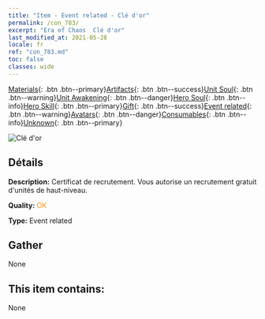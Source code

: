 ```yaml
---
title: "Item - Event related - Clé d'or"
permalink: /con_783/
excerpt: "Era of Chaos  Clé d'or"
last_modified_at: 2021-05-28
locale: fr
ref: "con_783.md"
toc: false
classes: wide
---
```

 [Materials](/ItemsFR/){: .btn .btn--primary}[Artifacts](/ItemsFR/Artifacts/){: .btn .btn--success}[Unit Soul](/ItemsFR/UnitSoul/){: .btn .btn--warning}[Unit Awakening](/ItemsFR/UnitAwakening/){: .btn .btn--danger}[Hero Soul](/ItemsFR/HeroSoul/){: .btn .btn--info}[Hero Skill](/ItemsFR/HeroSkill/){: .btn .btn--primary}[Gift](/ItemsFR/Gift/){: .btn .btn--success}[Event related](/ItemsFR/Events/){: .btn .btn--warning}[Avatars](/ItemsFR/Avatars/){: .btn .btn--danger}[Consumables](/ItemsFR/Consumables/){: .btn .btn--info}[Unknown](/ItemsFR/Unknown/){: .btn .btn--primary}

 ![Clé d'or](/images/t/i_tool_3041.png)

## Détails
 **Description:** Certificat de recrutement. Vous autorise un recrutement gratuit d'unités de haut-niveau.

 **Quality:** <span style="color: #FF8C00">OK</span>

 **Type:** Event related

## Gather

  None

## This item contains:

  None

